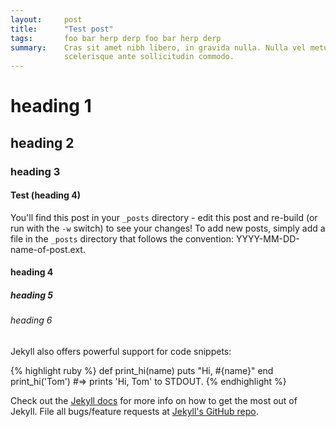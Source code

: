 ```yaml
---
layout:     post
title:      "Test post"
tags:       foo bar herp derp foo bar herp derp
summary:    Cras sit amet nibh libero, in gravida nulla. Nulla vel metus
            scelerisque ante sollicitudin commodo.
---
```


# heading 1
## heading 2
### heading 3
#### Test (heading 4)


You'll find this post in your `_posts` directory - edit this post and re-build (or run with the `-w` switch) to see your changes!
To add new posts, simply add a file in the `_posts` directory that follows the convention: YYYY-MM-DD-name-of-post.ext.


#### heading 4
##### heading 5
###### heading 6


Jekyll also offers powerful support for code snippets:

{% highlight ruby %}
def print_hi(name)
  puts "Hi, #{name}"
end
print_hi('Tom')
#=> prints 'Hi, Tom' to STDOUT.
{% endhighlight %}

Check out the [Jekyll docs][jekyll] for more info on how to get the most out of Jekyll. File all bugs/feature requests at [Jekyll's GitHub repo][jekyll-gh].

[jekyll-gh]: https://github.com/mojombo/jekyll
[jekyll]:    http://jekyllrb.com
